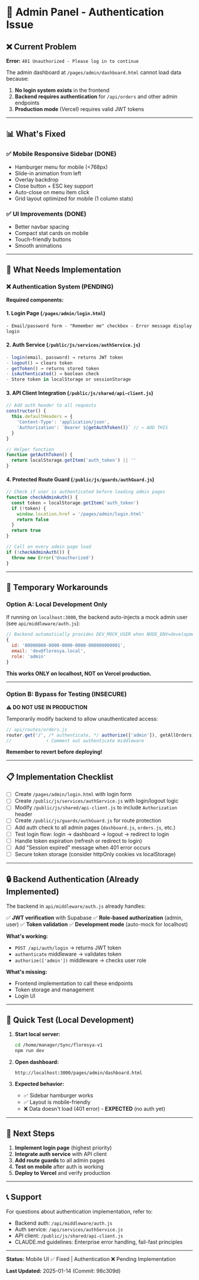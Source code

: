 # 🔐 Admin Panel - Authentication Issue

## ❌ Current Problem

**Error:** `401 Unauthorized - Please log in to continue`

The admin dashboard at `/pages/admin/dashboard.html` cannot load data because:

1. **No login system exists** in the frontend
2. **Backend requires authentication** for `/api/orders` and other admin endpoints
3. **Production mode** (Vercel) requires valid JWT tokens

---

## 📊 What's Fixed

### ✅ **Mobile Responsive Sidebar** (DONE)

- Hamburger menu for mobile (<768px)
- Slide-in animation from left
- Overlay backdrop
- Close button + ESC key support
- Auto-close on menu item click
- Grid layout optimized for mobile (1 column stats)

### ✅ **UI Improvements** (DONE)

- Better navbar spacing
- Compact stat cards on mobile
- Touch-friendly buttons
- Smooth animations

---

## 🚨 What Needs Implementation

### ❌ **Authentication System** (PENDING)

**Required components:**

#### 1. **Login Page** (`/pages/admin/login.html`)

```html
- Email/password form - "Remember me" checkbox - Error message display - Redirect to dashboard after
login
```

#### 2. **Auth Service** (`/public/js/services/authService.js`)

```javascript
- login(email, password) → returns JWT token
- logout() → clears token
- getToken() → returns stored token
- isAuthenticated() → boolean check
- Store token in localStorage or sessionStorage
```

#### 3. **API Client Integration** (`/public/js/shared/api-client.js`)

```javascript
// Add auth header to all requests
constructor() {
  this.defaultHeaders = {
    'Content-Type': 'application/json',
    'Authorization': `Bearer ${getAuthToken()}` // ← ADD THIS
  }
}

// Helper function
function getAuthToken() {
  return localStorage.getItem('auth_token') || ''
}
```

#### 4. **Protected Route Guard** (`/public/js/guards/authGuard.js`)

```javascript
// Check if user is authenticated before loading admin pages
function checkAdminAuth() {
  const token = localStorage.getItem('auth_token')
  if (!token) {
    window.location.href = '/pages/admin/login.html'
    return false
  }
  return true
}

// Call on every admin page load
if (!checkAdminAuth()) {
  throw new Error('Unauthorized')
}
```

---

## 🔧 Temporary Workarounds

### **Option A: Local Development Only**

If running on `localhost:3000`, the backend auto-injects a mock admin user (see `api/middleware/auth.js`):

```javascript
// Backend automatically provides DEV_MOCK_USER when NODE_ENV=development
{
  id: '00000000-0000-0000-0000-000000000001',
  email: 'dev@floresya.local',
  role: 'admin'
}
```

**This works ONLY on localhost, NOT on Vercel production.**

---

### **Option B: Bypass for Testing (INSECURE)**

**⚠️ DO NOT USE IN PRODUCTION**

Temporarily modify backend to allow unauthenticated access:

```javascript
// api/routes/orders.js
router.get('/', /* authenticate, */ authorize(['admin']), getAllOrders)
//             ↑ Comment out authenticate middleware
```

**Remember to revert before deploying!**

---

## 📋 Implementation Checklist

- [ ] Create `/pages/admin/login.html` with login form
- [ ] Create `/public/js/services/authService.js` with login/logout logic
- [ ] Modify `/public/js/shared/api-client.js` to include `Authorization` header
- [ ] Create `/public/js/guards/authGuard.js` for route protection
- [ ] Add auth check to all admin pages (`dashboard.js`, `orders.js`, etc.)
- [ ] Test login flow: login → dashboard → logout → redirect to login
- [ ] Handle token expiration (refresh or redirect to login)
- [ ] Add "Session expired" message when 401 error occurs
- [ ] Secure token storage (consider httpOnly cookies vs localStorage)

---

## 🔒 Backend Authentication (Already Implemented)

The backend in `api/middleware/auth.js` already handles:

✅ **JWT verification** with Supabase
✅ **Role-based authorization** (admin, user)
✅ **Token validation**
✅ **Development mode** (auto-mock for localhost)

**What's working:**

- `POST /api/auth/login` → returns JWT token
- `authenticate` middleware → validates token
- `authorize(['admin'])` middleware → checks user role

**What's missing:**

- Frontend implementation to call these endpoints
- Token storage and management
- Login UI

---

## 🧪 Quick Test (Local Development)

1. **Start local server:**

   ```bash
   cd /home/manager/Sync/floresya-v1
   npm run dev
   ```

2. **Open dashboard:**

   ```
   http://localhost:3000/pages/admin/dashboard.html
   ```

3. **Expected behavior:**
   - ✅ Sidebar hamburger works
   - ✅ Layout is mobile-friendly
   - ❌ Data doesn't load (401 error) - **EXPECTED** (no auth yet)

---

## 🚀 Next Steps

1. **Implement login page** (highest priority)
2. **Integrate auth service** with API client
3. **Add route guards** to all admin pages
4. **Test on mobile** after auth is working
5. **Deploy to Vercel** and verify production

---

## 📞 Support

For questions about authentication implementation, refer to:

- Backend auth: `/api/middleware/auth.js`
- Auth service: `/api/services/authService.js`
- API client: `/public/js/shared/api-client.js`
- CLAUDE.md guidelines: Enterprise error handling, fail-fast principles

---

**Status:** Mobile UI ✅ Fixed | Authentication ❌ Pending Implementation

**Last Updated:** 2025-01-14 (Commit: 98c309d)
